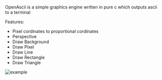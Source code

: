 OpenAscii is a simple graphics engine written in pure c which outputs ascii to a terminal

Features:
- Pixel cordinates to proportional cordinates
- Perspective
- Draw Background
- Draw Pixel
- Draw Line
- Draw Rectangle
- Draw Triangle


![example](https://user-images.githubusercontent.com/60180879/140100336-d1855e3b-9a1b-48c0-8fc8-dda2ec7498fb.png)
